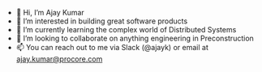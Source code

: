 - 👋 Hi, I’m Ajay Kumar
- 👀 I’m interested in building great software products
- 🌱 I’m currently learning the complex world of Distributed Systems
- 💞️ I’m looking to collaborate on anything engineering in Preconstruction
- 📫 You can reach out to me via Slack (@ajayk) or email at ajay.kumar@procore.com

<!---
ajaykumarprocore/ajaykumarprocore is a ✨ special ✨ repository because its `README.md` (this file) appears on your GitHub profile.
You can click the Preview link to take a look at your changes.
--->
